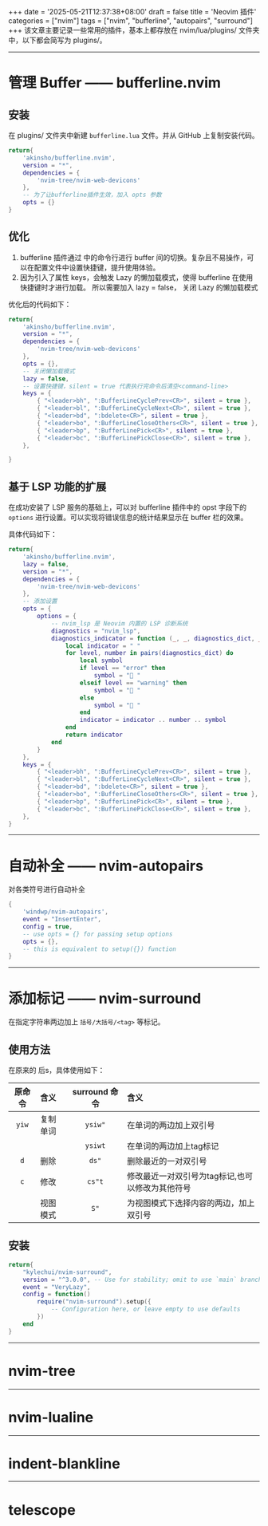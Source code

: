 +++
date = '2025-05-21T12:37:38+08:00'
draft = false
title = 'Neovim 插件'
categories = ["nvim"]
tags = ["nvim", "bufferline", "autopairs", "surround"]
+++
该文章主要记录一些常用的插件，基本上都存放在 nvim/lua/plugins/ 文件夹中，以下都会简写为 plugins/。

---
# 管理 Buffer —— bufferline.nvim
## 安装
在 plugins/ 文件夹中新建 `bufferline.lua` 文件。并从 GitHub 上复制安装代码。
```lua
return{
    'akinsho/bufferline.nvim',
    version = "*",
    dependencies = {
        'nvim-tree/nvim-web-devicons'
    },
    -- 为了让bufferline插件生效，加入 opts 参数
    opts = {}
}
```

## 优化
1. bufferline 插件通过 <command-line mode> 中的命令行进行 buffer 间的切换。复杂且不易操作，可以在配置文件中设置快捷键，提升使用体验。
2. 因为引入了属性 keys，会触发 Lazy 的懒加载模式，使得 bufferline 在使用快捷键时才进行加载。 所以需要加入 lazy = false， 关闭 Lazy 的懒加载模式

优化后的代码如下：
```lua
return{
    'akinsho/bufferline.nvim', 
    version = "*", 
    dependencies = {
        'nvim-tree/nvim-web-devicons'
    },
    opts = {},
    -- 关闭懒加载模式
    lazy = false,
    -- 设置快捷键，silent = true 代表执行完命令后清空<command-line>
    keys = {
        { "<leader>bh", ":BufferLineCyclePrev<CR>", silent = true },
        { "<leader>bl", ":BufferLineCycleNext<CR>", silent = true },
        { "<leader>bd", ":bdelete<CR>", silent = true },
        { "<leader>bo", ":BufferLineCloseOthers<CR>", silent = true },
        { "<leader>bp", ":BufferLinePick<CR>", silent = true },
        { "<leader>bc", ":BufferLinePickClose<CR>", silent = true },
    },

}
```

## 基于 LSP 功能的扩展
在成功安装了 LSP 服务的基础上，可以对 bufferline 插件中的 opst 字段下的 `options` 进行设置。可以实现将错误信息的统计结果显示在 buffer 栏的效果。

具体代码如下：
```lua
return{
    'akinsho/bufferline.nvim',
    lazy = false,
    version = "*",
    dependencies = {
        'nvim-tree/nvim-web-devicons'
    },
    -- 添加设置
    opts = {
        options = {
            -- nvim_lsp 是 Neovim 内置的 LSP 诊断系统
            diagnostics = "nvim_lsp",
            diagnostics_indicator = function (_, _, diagnostics_dict, _)
                local indicator = " "
                for level, number in pairs(diagnostics_dict) do
                    local symbol
                    if level == "error" then
                        symbol = " "
                    elseif level == "warning" then
                        symbol = " "
                    else
                        symbol = " "
                    end
                    indicator = indicator .. number .. symbol
                end
                return indicator
            end
        }
    },
    keys = {
        { "<leader>bh", ":BufferLineCyclePrev<CR>", silent = true },
        { "<leader>bl", ":BufferLineCycleNext<CR>", silent = true },
        { "<leader>bd", ":bdelete<CR>", silent = true },
        { "<leader>bo", ":BufferLineCloseOthers<CR>", silent = true },
        { "<leader>bp", ":BufferLinePick<CR>", silent = true },
        { "<leader>bc", ":BufferLinePickClose<CR>", silent = true },
    },
}
```

---
# 自动补全 —— nvim-autopairs
对各类符号进行自动补全
```lua
{
    'windwp/nvim-autopairs',
    event = "InsertEnter",
    config = true,
    -- use opts = {} for passing setup options
    opts = {},
    -- this is equivalent to setup({}) function
}
```

---
# 添加标记 —— nvim-surround
在指定字符串两边加上 `括号/大括号/<tag>` 等标记。

## 使用方法
在原来的 <verb> 后s，具体使用如下：

|原命令|含义| surround 命令|含义|
|:--:|:--|:--:|:--|
|`yiw`|复制单词|`ysiw"`|在单词的两边加上双引号|
| | |`ysiwt`|在单词的两边加上tag标记|
|`d`|删除|`ds"`|删除最近的一对双引号|
|`c`|修改|`cs"t`|修改最近一对双引号为tag标记,也可以修改为其他符号|
|<visual mode>|视图模式|`S"`|为视图模式下选择内容的两边，加上双引号|


## 安装
```lua
return{
    "kylechui/nvim-surround",
    version = "^3.0.0", -- Use for stability; omit to use `main` branch for the latest features
    event = "VeryLazy",
    config = function()
        require("nvim-surround").setup({
            -- Configuration here, or leave empty to use defaults
        })
    end
}

```
---
# nvim-tree


---
# nvim-lualine


---
# indent-blankline


---
# telescope

